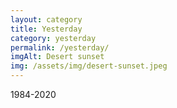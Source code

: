 ```yaml
---
layout: category
title: Yesterday
category: yesterday
permalink: /yesterday/
imgAlt: Desert sunset
img: /assets/img/desert-sunset.jpeg
---
```


1984-2020
